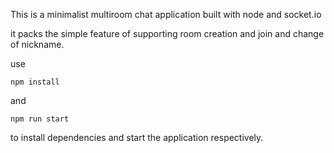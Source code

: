 This is a minimalist multiroom chat application built with node and socket.io

it packs the simple feature of supporting room creation and join and change of nickname.

use
 
```
npm install 
```

and 

```
npm run start 
```


to install dependencies and start the application respectively.

 
